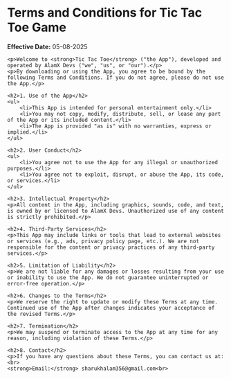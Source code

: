 
<html lang="en">
<head>
    <meta charset="UTF-8">
    <title>Terms and Conditions - Tic Tac Toe Game</title>
</head>
<body>
    <h1>Terms and Conditions for Tic Tac Toe Game</h1>
    <p><strong>Effective Date:</strong> 05-08-2025</p>

    <p>Welcome to <strong>Tic Tac Toe</strong> ("the App"), developed and operated by AlamX Devs ("we", "us", or "our").</p>
    <p>By downloading or using the App, you agree to be bound by the following Terms and Conditions. If you do not agree, please do not use the App.</p>

    <h2>1. Use of the App</h2>
    <ul>
        <li>This App is intended for personal entertainment only.</li>
        <li>You may not copy, modify, distribute, sell, or lease any part of the App or its included content.</li>
        <li>The App is provided "as is" with no warranties, express or implied.</li>
    </ul>

    <h2>2. User Conduct</h2>
    <ul>
        <li>You agree not to use the App for any illegal or unauthorized purposes.</li>
        <li>You agree not to exploit, disrupt, or abuse the App, its code, or services.</li>
    </ul>

    <h2>3. Intellectual Property</h2>
    <p>All content in the App, including graphics, sounds, code, and text, is owned by or licensed to AlamX Devs. Unauthorized use of any content is strictly prohibited.</p>

    <h2>4. Third-Party Services</h2>
    <p>This App may include links or tools that lead to external websites or services (e.g., ads, privacy policy page, etc.). We are not responsible for the content or privacy practices of any third-party services.</p>

    <h2>5. Limitation of Liability</h2>
    <p>We are not liable for any damages or losses resulting from your use or inability to use the App. We do not guarantee uninterrupted or error-free operation.</p>

    <h2>6. Changes to the Terms</h2>
    <p>We reserve the right to update or modify these Terms at any time. Continued use of the App after changes indicates your acceptance of the revised Terms.</p>

    <h2>7. Termination</h2>
    <p>We may suspend or terminate access to the App at any time for any reason, including violation of these Terms.</p>

    <h2>8. Contact</h2>
    <p>If you have any questions about these Terms, you can contact us at:<br>
    <strong>Email:</strong> sharukhalam356@gmail.com<br>
